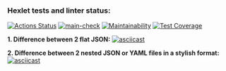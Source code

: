 ### Hexlet tests and linter status:

[![Actions Status](https://github.com/MaxSmirnov01/frontend-project-46/workflows/hexlet-check/badge.svg)](https://github.com/MaxSmirnov01/frontend-project-46/actions) [![main-check](https://github.com/MaxSmirnov01/frontend-project-46/actions/workflows/main-check.yml/badge.svg)](https://github.com/MaxSmirnov01/frontend-project-46/actions/workflows/main-check.yml) [![Maintainability](https://api.codeclimate.com/v1/badges/cbe653de427bb471412f/maintainability)](https://codeclimate.com/github/MaxSmirnov01/frontend-project-46/maintainability) [![Test Coverage](https://api.codeclimate.com/v1/badges/cbe653de427bb471412f/test_coverage)](https://codeclimate.com/github/MaxSmirnov01/frontend-project-46/test_coverage)

**1. Difference between 2 flat JSON:**
[![asciicast](https://asciinema.org/a/Sjt3qkadVh6msg8TKxUq8xhl6.svg)](https://asciinema.org/a/Sjt3qkadVh6msg8TKxUq8xhl6)

**2. Difference between 2 nested JSON or YAML files in a stylish format:**
[![asciicast](https://asciinema.org/a/XwvWra0SdEC7aVqAOTJ6cJcrl.svg)](https://asciinema.org/a/XwvWra0SdEC7aVqAOTJ6cJcrl)
